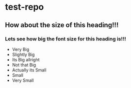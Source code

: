 # test-repo
## How about the size of this heading!!!
### Lets see how big the font size for this heading is!!!
* Very Big
* Slightly Big
* Its Big allright
* Not that Big
* Actually its Small
* Small
* Very Small
